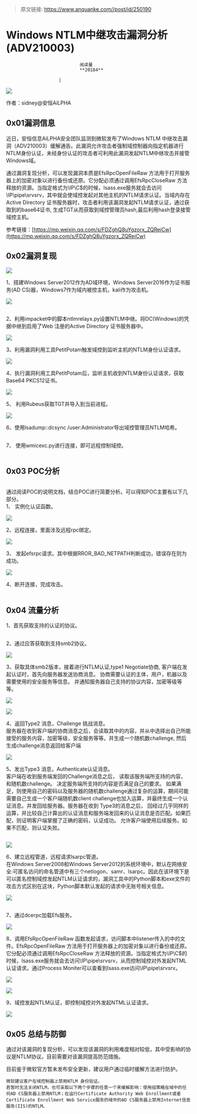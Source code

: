 > 原文链接: https://www.anquanke.com//post/id/250190 


# Windows NTLM中继攻击漏洞分析(ADV210003)


                                阅读量   
                                **20184**
                            
                        |
                        
                                                                                    



[![](https://p3.ssl.qhimg.com/t0177c25c37a144864b.jpg)](https://p3.ssl.qhimg.com/t0177c25c37a144864b.jpg)



作者：sidney@安恒AiLPHA

## 0x01漏洞信息

近日，安恒信息AiLPHA安全团队监测到微软发布了Windows NTLM 中继攻击漏洞（ADV210003）缓解通告。此漏洞允许攻击者强制域控制器向指定机器进行NTLM身份认证，未经身份认证的攻击者可利用此漏洞发起NTLM中继攻击并接管Windows域。

通过漏洞复现分析，可以发现漏洞本质是EfsRpcOpenFileRaw 方法用于打开服务器上的加密对象以进行备份或还原。它分配必须通过调用EfsRpcCloseRaw 方法释放的资源。当指定格式为\IP\C$的时候，lsass.exe服务就会去访问\IP\pipe\srvsrv，其中就会使域控发起对其他主机的NTLM请求认证。当域内存在Active Directory 证书服务器时，攻击者利用该漏洞发起NTLM请求认证，通过获取到的base64证书, 生成TGT从而获取到域控管理员hash,最后利用hash登录接管域控主机。

参考链接：[https://mp.weixin.qq.com/s/FDZghQ8uYgzorx_ZQRejCw](https://mp.weixin.qq.com/s/FDZghQ8uYgzorx_ZQRejCw)



## 0x02漏洞复现

[![](https://p1.ssl.qhimg.com/t01bc12b6e602e242ab.png)](https://p1.ssl.qhimg.com/t01bc12b6e602e242ab.png)

1、搭建Windows Server2012作为AD域环境，Windows Server2016作为证书服务(AD CS)器，Windows7作为域内被控主机，kali作为攻击机。

[![](https://p2.ssl.qhimg.com/t0198e1bdf53a78a268.png)](https://p2.ssl.qhimg.com/t0198e1bdf53a78a268.png)

[![](data:image/png;base64,iVBORw0KGgoAAAANSUhEUgAAAAEAAAABCAYAAAAfFcSJAAAAAXNSR0IArs4c6QAAAARnQU1BAACxjwv8YQUAAAAJcEhZcwAADsQAAA7EAZUrDhsAAAANSURBVBhXYzh8+PB/AAffA0nNPuCLAAAAAElFTkSuQmCC)](https://p0.ssl.qhimg.com/t01153b098109b7d083.png)

2、利用impacket中的脚本ntlmrelayx.py设置NTLM中继。将DC(Windows)的凭据中继到启用了Web 注册的Active Directory 证书服务器中。

[![](https://p4.ssl.qhimg.com/t019bbc92fe6e1d4b8e.png)](https://p4.ssl.qhimg.com/t019bbc92fe6e1d4b8e.png)

3、利用漏洞利用工具PetitPotam触发域控到监听主机的NTLM身份认证请求。

[![](https://p2.ssl.qhimg.com/t015e63e9dd4186bc17.png)](https://p2.ssl.qhimg.com/t015e63e9dd4186bc17.png)

4、执行漏洞利用工具PetitPotam后，监听主机收到NTLM身份认证请求，获取Base64 PKCS12证书。

[![](https://p4.ssl.qhimg.com/t013873a9f0e5a1dfb3.png)](https://p4.ssl.qhimg.com/t013873a9f0e5a1dfb3.png)

5、 利用Rubeus获取TGT并导入到当前进程。

[![](https://p4.ssl.qhimg.com/t01e15ba2c2fb8d3d5d.png)](https://p4.ssl.qhimg.com/t01e15ba2c2fb8d3d5d.png)

6、使用lsadump::dcsync /user:Administrator导出域控管理员NTLM哈希。

[![](data:image/png;base64,iVBORw0KGgoAAAANSUhEUgAAAAEAAAABCAYAAAAfFcSJAAAAAXNSR0IArs4c6QAAAARnQU1BAACxjwv8YQUAAAAJcEhZcwAADsQAAA7EAZUrDhsAAAANSURBVBhXYzh8+PB/AAffA0nNPuCLAAAAAElFTkSuQmCC)](https://p2.ssl.qhimg.com/t0157064a56035cab62.png)

7、 使用wmicexc.py进行连接，即可远程控制域控。

[![](data:image/png;base64,iVBORw0KGgoAAAANSUhEUgAAAAEAAAABCAYAAAAfFcSJAAAAAXNSR0IArs4c6QAAAARnQU1BAACxjwv8YQUAAAAJcEhZcwAADsQAAA7EAZUrDhsAAAANSURBVBhXYzh8+PB/AAffA0nNPuCLAAAAAElFTkSuQmCC)](https://p1.ssl.qhimg.com/t015937aca280641ad8.png)



## 0x03 POC分析

[![](data:image/png;base64,iVBORw0KGgoAAAANSUhEUgAAAAEAAAABCAYAAAAfFcSJAAAAAXNSR0IArs4c6QAAAARnQU1BAACxjwv8YQUAAAAJcEhZcwAADsQAAA7EAZUrDhsAAAANSURBVBhXYzh8+PB/AAffA0nNPuCLAAAAAElFTkSuQmCC)](https://p5.ssl.qhimg.com/t017b3846e7e354ab2a.png)

通过阅读POC的说明文档，结合POC进行简要分析。可以得知POC主要有以下几部分。<br>
1、 实例化认证函数。

[![](https://p3.ssl.qhimg.com/t012028b83701337611.png)](https://p3.ssl.qhimg.com/t012028b83701337611.png)

2、远程连接，里面涉及远程rpc绑定。

[![](https://p3.ssl.qhimg.com/t018e1c26fed02e4d15.png)](https://p3.ssl.qhimg.com/t018e1c26fed02e4d15.png)

3、 发起efsrpc请求。其中根据RROR_BAD_NETPATH判断成功，错误存在则为成功。

[![](https://p1.ssl.qhimg.com/t019fab9339a536ee0d.png)](https://p1.ssl.qhimg.com/t019fab9339a536ee0d.png)

4、断开连接，完成攻击。

[![](data:image/png;base64,iVBORw0KGgoAAAANSUhEUgAAAAEAAAABCAYAAAAfFcSJAAAAAXNSR0IArs4c6QAAAARnQU1BAACxjwv8YQUAAAAJcEhZcwAADsQAAA7EAZUrDhsAAAANSURBVBhXYzh8+PB/AAffA0nNPuCLAAAAAElFTkSuQmCC)](https://p2.ssl.qhimg.com/t0162b3e6bcc83398df.png)



## 0x04 流量分析

1、首先获取支持的认证的协议。

[![](data:image/png;base64,iVBORw0KGgoAAAANSUhEUgAAAAEAAAABCAYAAAAfFcSJAAAAAXNSR0IArs4c6QAAAARnQU1BAACxjwv8YQUAAAAJcEhZcwAADsQAAA7EAZUrDhsAAAANSURBVBhXYzh8+PB/AAffA0nNPuCLAAAAAElFTkSuQmCC)](https://p3.ssl.qhimg.com/t0194371475e32b77af.png)

2、通过应答获取到支持smb2协议。

[![](https://p0.ssl.qhimg.com/t0150c48cbfe933bfa1.png)](https://p0.ssl.qhimg.com/t0150c48cbfe933bfa1.png)

3、获取具体smb2版本，接着进行NTLM认证,type1 Negotiate协商, 客户端在发起认证时，首先向服务器发送协商消息。 协商需要认证的主体，用户，机器以及需要使用的安全服务等信息。 并通知服务器自己支持的协议内容，加密等级等等。

[![](https://p2.ssl.qhimg.com/t01c91564ffa6b10b57.png)](https://p2.ssl.qhimg.com/t01c91564ffa6b10b57.png)

[![](https://p3.ssl.qhimg.com/t01b1c2c0e96149c40a.png)](https://p3.ssl.qhimg.com/t01b1c2c0e96149c40a.png)

4、返回Type2 消息，Challenge 挑战消息。<br>
服务器在收到客户端的协商消息之后，会读取其中的内容，并从中选择出自己所能接受的服务内容，加密等级，安全服务等等。并生成一个随机数challenge, 然后生成challenge消息返回给客户端

[![](https://p1.ssl.qhimg.com/t0164c51f8acbf79d8b.png)](https://p1.ssl.qhimg.com/t0164c51f8acbf79d8b.png)

5、发出Type3 消息，Authenticate认证消息。<br>
客户端在收到服务端发回的Challenge消息之后， 读取该服务端所支持的内容，和随机数challenge。 决定服务端所支持的内容是否满足自己的要求。 如果满足，则使用自己的密码以及服务器的随机数challenge通过复杂的运算，期间可能需要自己生成一个客户端随机数client challenge也加入运算，并最终生成一个认证消息。并发回给服务器。服务器在收到 Type3的消息之后， 回经过几乎同样的运算，并比较自己计算出的认证消息和服务端发回来的认证消息是否匹配。如果匹配，则证明客户端掌握了正确的密码，认证成功。 允许客户端使用后续服务。如果不匹配，则认证失败。

[![](data:image/png;base64,iVBORw0KGgoAAAANSUhEUgAAAAEAAAABCAYAAAAfFcSJAAAAAXNSR0IArs4c6QAAAARnQU1BAACxjwv8YQUAAAAJcEhZcwAADsQAAA7EAZUrDhsAAAANSURBVBhXYzh8+PB/AAffA0nNPuCLAAAAAElFTkSuQmCC)](https://p1.ssl.qhimg.com/t01055057ace6a4e8a2.png)

[![](https://p1.ssl.qhimg.com/t01317d0f90e1759edd.png)](https://p1.ssl.qhimg.com/t01317d0f90e1759edd.png)

6、建立远程管道，远程请求lsarpc管道。<br>
在Windows Server2008和Windows Server2012的系统环境中，默认在网络安全:可匿名访问的命名管道中有三个netlogon、samr、lsarpc。因此在该环境下是可以匿名控制域控发起NTLM认证请求的，漏洞工具中的Python脚本和exe文件的攻击方式区别在这块，Python脚本默认发起的请求中无账号相关信息。

[![](https://p0.ssl.qhimg.com/t0128201093c643106b.png)](https://p0.ssl.qhimg.com/t0128201093c643106b.png)

[![](data:image/png;base64,iVBORw0KGgoAAAANSUhEUgAAAAEAAAABCAYAAAAfFcSJAAAAAXNSR0IArs4c6QAAAARnQU1BAACxjwv8YQUAAAAJcEhZcwAADsQAAA7EAZUrDhsAAAANSURBVBhXYzh8+PB/AAffA0nNPuCLAAAAAElFTkSuQmCC)](https://p4.ssl.qhimg.com/t010c7b44830104aa1a.png)

7、通过dcerpc加载Efs服务。

[![](https://p4.ssl.qhimg.com/t012e3eeecb50bddd74.png)](https://p4.ssl.qhimg.com/t012e3eeecb50bddd74.png)

8、调用EfsRpcOpenFileRaw 函数发起请求，访问脚本中listener传入的中的文件。EfsRpcOpenFileRaw 方法用于打开服务器上的加密对象以进行备份或还原。它分配必须通过调用EfsRpcCloseRaw 方法释放的资源。当指定格式为\IP\C$的时候，lsass.exe服务就会去访问\IP\pipe\srvsrv，从而控制域控对外发起NTML认证请求。通过Process Moniter可以查看到lsass.exe访问\IP\pipe\srvsrv。

[![](https://p0.ssl.qhimg.com/t012d49e35a0973b711.png)](https://p0.ssl.qhimg.com/t012d49e35a0973b711.png)

[![](https://p5.ssl.qhimg.com/t0105e1962e3d074a87.png)](https://p5.ssl.qhimg.com/t0105e1962e3d074a87.png)

9、域控发起NTLM认证，即控制域控对外发起NTML认证请求。

[![](https://p2.ssl.qhimg.com/t018a4d2d84acb5e903.png)](https://p2.ssl.qhimg.com/t018a4d2d84acb5e903.png)



## 0x05 总结与防御

通过对该漏洞的复现分析，可以发现该漏洞的利用难度相对较低，其中受影响的协议是NTLM协议。目前需要对该漏洞提高防范措施。

目前鉴于微软官方暂未发布安全更新，建议用户通过临时缓解方法进行防护。

```
微软建议客户在域控制器上禁用NTLM 身份验证。
若暂时无法关闭NTLM，也可采取以下两个步骤的任意一个来缓解影响：使用组策略在域中的任何AD CS服务器上禁用NTLM；在运行Certificate Authority Web Enrollment或者Certificate Enrollment Web Service服务的域中的AD CS服务器上禁用Internet信息服务(IIS)的NTLM。
```
